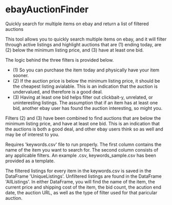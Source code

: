 # ebayAuctionFinder
 Quickly search for multiple items on ebay and return a list of filtered auctions

This tool allows you to quickly search multiple items on ebay, and it will filter through active listings and highlight auctions that are (1) ending today, are (2) below the minimum listing price, and (3) have at least one bid. 

The logic behind the three filters is provided below. 
- (1) So you can purchase the item today and physically have your item sooner.  
- (2) If the auction price is below the minimum listing price, it should be the cheapest listing avialable. This is an indication that the auction is undervalued, and therefore is a good deal. 
- (3) Having at least one bid helps filter out clickbait-y, unrelated, or uninteresting listings. The assumption that if an item has at least one bid, another ebay user has found the auction interesting, so might you. 

Filters (2) and (3) have been combined to find auctions that are below the minimum listing price, and have at least one bid. This is an indication that the auctions is both a good deal, and other ebay users think so as well and may be of interest to you.    

Requires 'keywords.csv' file to run properly. 
The first column contains the name of the item you want to search for. The second column consists of any applicable filters. An example .csv, keywords_sample.csv has been provided as a template.

The filtered listings for every item in the keywords.csv is saved in the DataFrame 'UniqueListings'. Unfiltered listings are found in the DataFrame 'AllListings'. In either DataFrame, you will find the name of the item, the current price and shipping cost of the item, the bid count, the acution end date, the auction URL, as well as the type of filter used for that paricular auction. 

